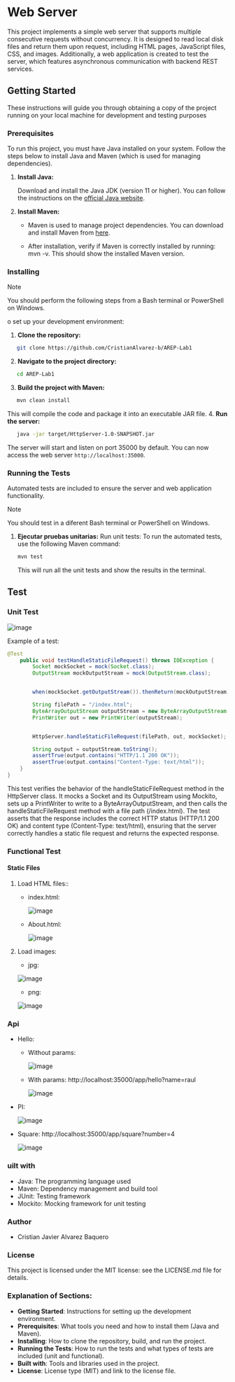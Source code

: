 # Web Server

This project implements a simple web server that supports multiple consecutive requests without concurrency. It is designed to read local disk files and return them upon request, including HTML pages, JavaScript files, CSS, and images. Additionally, a web application is created to test the server, which features asynchronous communication with backend REST services.
## Getting Started

These instructions will guide you through obtaining a copy of the project running on your local machine for development and testing purposes
### Prerequisites

To run this project, you must have Java installed on your system. Follow the steps below to install Java and Maven (which is used for managing dependencies).
1. **Install Java:**

    Download and install the Java JDK (version 11 or higher). You can follow the instructions on the [official Java website](https://www.oracle.com/java/technologies/javase-jdk11-downloads.html).

2. **Install Maven:**

   - Maven is used to manage project dependencies. You can download and install Maven from [here](https://maven.apache.org/download.cgi).

   - After installation, verify if Maven is correctly installed by running: mvn -v. This should show the installed Maven version.
  
### Installing
> [!NOTE]
> You should perform the following steps from a Bash terminal or PowerShell on Windows.

o set up your development environment:
1. **Clone the repository:**
```bash
   git clone https://github.com/CristianAlvarez-b/AREP-Lab1
```
2. **Navigate to the project directory:**
```bash
   cd AREP-Lab1
```
3. **Build the project with Maven:**
```bash
   mvn clean install
```
  This will compile the code and package it into an executable JAR file.
4. **Run the server:**
```bash
   java -jar target/HttpServer-1.0-SNAPSHOT.jar
```
   The server will start and listen on port 35000 by default. You can now access the web server `http://localhost:35000`.

### Running the Tests
Automated tests are included to ensure the server and web application functionality.
> [!NOTE]
> You should test in a diferent Bash terminal or PowerShell on Windows.
1. **Ejecutar pruebas unitarias:**
   Run unit tests: To run the automated tests, use the following Maven command:
   ```bash
   mvn test
   ```
   This will run all the unit tests and show the results in the terminal.

## Test
### Unit Test

![image](https://github.com/user-attachments/assets/12c81bad-e2df-40e6-853a-c9c89d45394f)

Example of a test:
```java
@Test
    public void testHandleStaticFileRequest() throws IOException {
        Socket mockSocket = mock(Socket.class);
        OutputStream mockOutputStream = mock(OutputStream.class);


        when(mockSocket.getOutputStream()).thenReturn(mockOutputStream);

        String filePath = "/index.html";
        ByteArrayOutputStream outputStream = new ByteArrayOutputStream();
        PrintWriter out = new PrintWriter(outputStream);


        HttpServer.handleStaticFileRequest(filePath, out, mockSocket);

        String output = outputStream.toString();
        assertTrue(output.contains("HTTP/1.1 200 OK"));
        assertTrue(output.contains("Content-Type: text/html"));
    }
}
```
This test verifies the behavior of the handleStaticFileRequest method in the HttpServer class. It mocks a Socket and its OutputStream using Mockito, sets up a PrintWriter to write to a ByteArrayOutputStream, and then calls the handleStaticFileRequest method with a file path (/index.html). The test asserts that the response includes the correct HTTP status (HTTP/1.1 200 OK) and content type (Content-Type: text/html), ensuring that the server correctly handles a static file request and returns the expected response.

### Functional Test
#### Static Files
1. Load HTML files::
   - index.html:
     
     ![image](https://github.com/user-attachments/assets/ba9c2271-83af-44e2-9e8b-376397e2e427)

   - About.html:
     
     ![image](https://github.com/user-attachments/assets/d9cd5492-6de5-4aec-b51a-f7b8776aa6e2)


2. Load images:

   - jpg:

    ![image](https://github.com/user-attachments/assets/b11ac037-6f55-47ae-9eb1-e009a272d9e7)
     
   - png:

    ![image](https://github.com/user-attachments/assets/f85bc11e-db6b-4a84-9101-c96730c8b024)

 ### Api

  - Hello:
      - Without params:
        
        ![image](https://github.com/user-attachments/assets/37e78d69-7b01-4de8-9a39-2b486b293a2d)
        
      - With params: http://localhost:35000/app/hello?name=raul
        
        ![image](https://github.com/user-attachments/assets/41a54c92-f0c3-454d-95f1-4556353fda33)

    
  - PI:

    ![image](https://github.com/user-attachments/assets/0e6ab9e7-1138-4c58-91fd-dc014dd37f0d)

  - Square: http://localhost:35000/app/square?number=4

    ![image](https://github.com/user-attachments/assets/73828afb-9ab3-4a40-bccb-28ea7049d365)


    

### uilt with
- Java: The programming language used
- Maven: Dependency management and build tool
- JUnit: Testing framework
- Mockito: Mocking framework for unit testing

### Author
- Cristian Javier Alvarez Baquero
  
### License
This project is licensed under the MIT license: see the LICENSE.md file for details.

### Explanation of Sections:
- **Getting Started**: Instructions for setting up the development environment.
- **Prerequisites**: What tools you need and how to install them (Java and Maven).
- **Installing**: How to clone the repository, build, and run the project.
- **Running the Tests**: How to run the tests and what types of tests are included (unit and functional).
- **Built with**: Tools and libraries used in the project.
- **License**: License type (MIT) and link to the license file.

